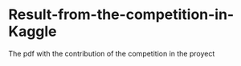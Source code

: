 # Result-from-the-competition-in-Kaggle
The pdf with the contribution of the competition in the proyect

